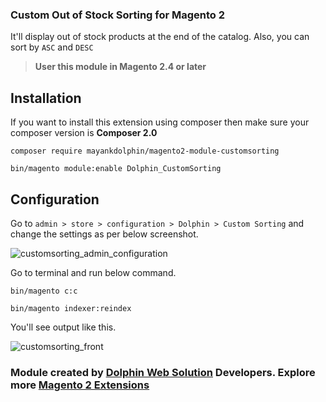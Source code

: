 ### Custom Out of Stock Sorting for Magento 2

It'll display out of stock products at the end of the catalog. Also, you can sort by `ASC` and `DESC`

> **User this module in Magento 2.4 or later**
## Installation

If you want to install this extension using composer then make sure your composer version is **Composer 2.0**

```base
composer require mayankdolphin/magento2-module-customsorting
```

```base
bin/magento module:enable Dolphin_CustomSorting
```

## Configuration

Go to `admin > store > configuration > Dolphin > Custom Sorting` and change the settings as per below screenshot.

![customsorting_admin_configuration](https://user-images.githubusercontent.com/59246854/168252638-ade40c4f-dd2a-42eb-8398-1cd3304c1c62.png)

Go to terminal and run below command.

```base
bin/magento c:c
```
```base
bin/magento indexer:reindex
```
You'll see output like this.

![customsorting_front](https://user-images.githubusercontent.com/59246854/168252860-22a41daf-62fc-46bb-ac63-3f5bc2386f8d.png)

### Module created by [Dolphin Web Solution](https://dolphinwebsolution.com/) Developers. Explore more [Magento 2 Extensions](https://dolphinwebsolution.com/shop/magento-2-extensions.html)
